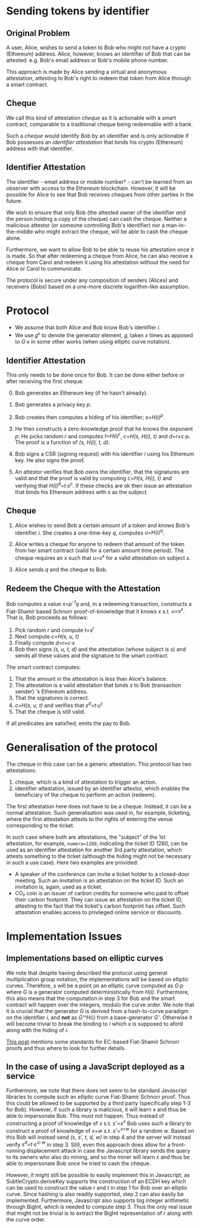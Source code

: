 # Sending tokens by identifier ##

## Original Problem ##

A user, Alice, wishes to send a token to Bob who might not have a crypto (Ethereum) address. Alice, however, knows an identifier of Bob that can be attested. e.g. Bob's email address or Bob's mobile phone number.

This approach is made by Alice sending a virtual and anonymous attestation, attesting to Bob's right to redeem that token from Alice through a smart contract.

## Cheque ##

We call this kind of attestation *cheque* as it is actionable with a smart contract, comparable to a traditional cheque being redeemable with a bank.

Such a *cheque* would identify Bob by an identifier and is only actionable if Bob possesses an *identifier attestation* that binds his crypto (Ethereum) address with that identifier.

## Identifier Attestation ##

The identifier - email address or mobile number† - can't be learned from an observer with access to the Ethereum blockchain. However, it will be possible for Alice to see that Bob receives cheques from other parties in the future.

We wish to ensure that only Bob (the attested owner of the identifier *and* the person holding a copy of the cheque) can cash the cheque. Neither a malicious attestor (or someone controlling Bob's identifier) nor a man-in-the-middle who might extract the cheque, will be able to cash the cheque alone.

Furthermore, we want to allow Bob to be able to reuse his attestation once it is made. So that after redeeming a cheque from Alice, he can also receive a cheque from Carol and redeem it using his attestation without the need for Alice or Carol to communicate.

The protocol is secure under any composition of senders (Alices) and receivers (Bobs) based on a one-more discrete logarithm-like assumption. 

# Protocol

- We assume that both Alice and Bob know Bob's identifier 𝑖.
- We use 𝑔<sup>𝑥</sup> to denote the generator element, 𝑔, taken 𝑥 times as apposed to *G·x* in some other works (when using elliptic curve notation).

## Identifier Attestation

This only needs to be done once for Bob. It can be done either before or after receiving the first cheque.

0. Bob generates an Ethereum key (if he hasn't already).

1. Bob generates a privacy key *p*.

2. Bob creates then computes a hiding of his identifier; *s=H(i)<sup>p</sup>*.

3. He then constructs a zero-knowledge proof that he knows the exponent *p*: He picks random *r* and computes *t=H(i)<sup>r</sup>*, *c=H(s, H(i), t)* and *d=r+c·p*. The proof is a function of *(s, H(i), t, d)*.

4. Bob signs a CSR (signing request) with his identifier *i* using his Ethereum key. He also signs the proof. 

5. An attestor verifies that Bob owns the identifier, that the signatures are valid and that the proof is valid by computing *c=H(s, H(i), t)* and verifying that *H(i)<sup>d</sup>=t·s<sup>c</sup>*. If these checks are ok then issue an attestation that binds his Ethereum address with *s* as the subject.

## Cheque

1. Alice wishes to send Bob a certain amount of a token and knows Bob's identifier *i*. She creates a one-time-key *q*, computes *u=H(i)<sup>q</sup>*.

2. Alice writes a cheque for anyone to redeem that amount of the token from her smart contract (valid for a certain amount time period). The cheque requires an *x* such that *u=s<sup>x</sup>* for a valid attestation on subject *s*.

3. Alice sends *q* and the cheque to Bob.

## Redeem the Cheque with the Attestation

Bob computes a value *x=p<sup>-1</sup>q* and, in a redeeming transaction, constructs a Fiat-Shamir based Schnorr proof-of-knowledge that it knows *x* s.t. *u=s<sup>x</sup>*. That is, Bob proceeds as follows:
1. Pick random *r* and compute *t=s<sup>r</sup>*
2. Next compute *c=H(s, u, t)*
3. Finally compute *d=r+c·x*
4. Bob then signs *(s, u, t, d)* and the attestation (whose subject is *s*) and sends all these values and the signature to the smart contract.

The smart contract computes:

1. That the amount in the attestation is less than Alice's balance.
2. The attestation is a valid attestation that binds *s* to Bob (transaction sender) 's Ethereum address.
3. That the signatures is correct.
4. *c=H(s, u, t)* and verifies that *s<sup>d</sup>=t·u<sup>c</sup>*
5. That the cheque is still valid.

If all predicates are satisfied, emits the pay to Bob.

# Generalisation of the protocol

The cheque in this case can be a generic attestation.
This protocol has two attestations:

1. cheque, which is a kind of attestation to trigger an action.
2. identifier attestation, issued by an identifier attestor, which enables the beneficiary of the cheque to perform an action (redeem).

The first attestation here does not have to be a cheque. Instead, it can be a normal attestation. Such generalisation was used in, for example, ticketing, where the first attestation attests to the rights of entering the venue corresponding to the ticket.

In such case where both are attestations, the "subject" of the 1st attestation, for example, `numero=1280`, indicating the ticket ID 1280, can be used as an identifier attestation for another 3rd party attestation, which attests something to the ticket (although the hiding might not be necessary in such a use case). Here two examples are provided:

- A speaker of the conference can invite a ticket holder to a closed-door meeting. Such an invitation is an attestation on the ticket ID. Such an invitation is, again, used as a ticket.
- CO₂ coin is an issuer of carbon credits for someone who paid to offset their carbon footprint. They can issue an attestation on the ticket ID, attesting to the fact that the ticket's carbon footprint has offset. Such attestation enables access to privileged online service or discounts.

# Implementation Issues

## Implementations based on elliptic curves

We note that despite having described the protocol using general multiplication group notation, the implementations will be based on elliptic curves. Therefore, *s* will be a point on an elliptic curve computed as *G·p* where *G* is a generator computed deterministically from *H(i)*. Furthermore, this also means that the computation in step 3 for Bob and the smart contract will happen over the integers, modulo the curve order. 
We note that it is crucial that the generator *G* is derived from a hash-to-curve paradigm on the identifier *i*, and **not** as *G'^H(i)* from a base-generator *G'*. Otherwise it will become trivial to break the binding to *i* which *s* is supposed to aford along with the hiding of *i*.

[This post](https://crypto.stackexchange.com/questions/34863/ec-schnorr-signature-multiple-standard) mentions some standards for EC-based Fiat-Shamir Schnorr proofs and thus where to look for further details.

## In the case of using a JavaScript deployed as a service

Furthermore, we note that there does not seem to be standard Javascript libraries to compute such an elliptic curve Fiat-Shamir Schnorr proof. Thus this could be allowed to be supported by a third party (specifically step 1-3 for Bob). However, if such a library is malicious, it will learn *x* and thus be able to impersonate Bob. This *must* not happen. Thus instead of constructing a proof of knowledge of *x* s.t. *s'=s<sup>x</sup>* Bob uses such a library to construct a proof of knowledge of *x+w* s.t. *s'=<sup>x+w</sup>* for a random *w*. Based on this Bob will instead send *(s, s', t, d, w)* in step 4 and the server will instead verify *s<sup>d</sup>=t·s'<sup>c·w</sup>* in step 3.
Still, even this approach does allow for a front-running displacement attack in case the Javascript library sends the query to its owners who also do mining, and so the miner will learn *x* and thus be able to impersonate Bob once he tried to cash the cheque.

However, it might still be possible to easily implement this in Javascript, as SubtleCrypto.deriveKey supports the construction of an ECDH key which can be used to construct the value *r* and *t* in step 1 for Bob over an elliptic curve. Since hashing is also readily supported, step 2 can also easily be implemented. Furthermore, Javascript also supports big integer arithmetic through BigInt, which is needed to compute step 3. Thus the only real issue that might not be trivial is to extract the BigInt representation of *r* along with the curve order.
